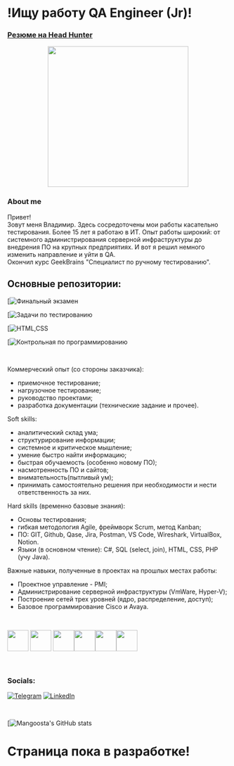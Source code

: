 





 
# !Ищу работу QA Engineer (Jr)! 


### [Резюме на Head Hunter](https://krasnodar.hh.ru/resume/910906d1ff094909e40039ed1f505944577168) <p align="center"><img width="320" height="" src="http://www.globalityconsulting.com/blog/wp-content/uploads/2015/02/Software-Testing.jpg"></p>

### About me
     
  Привет! 
<br />
Зовут меня Владимир. Здесь сосредоточены мои работы касательно тестирования. Более 15 лет я работаю в ИТ. Опыт работы широкий: от системного администрирования серверной инфраструктуры до внедрения ПО на крупных предприятиях. И вот я решил немного изменить направление и уйти в QA.   
Окончил курс GeekBrains "Специалист по ручному тестированию".
<br />

## Основные репозитории:

[![Финальный экзамен](https://github.com/Mang00sta/Final-examination)

[![Задачи по тестированию](https://github.com/Mang00sta/Testing_DZ)

[![HTML,CSS](https://github.com/Mang00sta/dz_2_web)

[![Контрольная по программированию](https://github.com/Mang00sta/Final_test_work)

<br />

Коммерческий опыт (со стороны заказчика):
- приемочное тестирование;
- нагрузочное тестирование;
- руководство проектами;
- разработка документации (технические задание и прочее).

Soft skills:
- аналитический склад ума;
- структурирование информации;
- системное и критическое мышление;
- умение быстро найти информацию;
- быстрая обучаемость (особенно новому ПО);
- насмотренность ПО и сайтов;
- внимательность(пытливый ум);
- принимать самостоятельно решения при необходимости и нести ответственность за них.

Hard skills (временно базовые знания):
- Основы тестирования;
- гибкая методология Agile, фреймворк Scrum, метод Kanban;
- ПО: GIT, Github, Qase, Jira, Postman, VS Code, Wireshark, VirtualBox, Notion.
- Языки (в основном чтение): C#, SQL (select, join), HTML, CSS, PHP (учу Java).

Важные навыки, полученные в проектах на прошлых местах работы:
- Проектное управление - PMI;
- Администрирование серверной инфраструктуры (VmWare, Hyper-V);
- Построение сетей трех уровней (ядро, распределение, доступ);
- Базовое программирование Cisco и Avaya.

<br />

<img height="48" width="48" src="https://img.icons8.com/fluency/344/c-sharp-logo.png"/> <img height="48" width="48" src="https://img.icons8.com/dusk/344/java-coffee-cup-logo.png"/> <img height="48" width="48" src="https://img.icons8.com/plasticine/344/php.png"/><img height="48" width="48" src="https://user-images.githubusercontent.com/107066312/194951637-f873fcfd-c80c-4108-8841-2302077feb06.png"/><img height="48" width="48" src="https://img.icons8.com/external-flaticons-lineal-color-flat-icons/344/external-css-mobile-app-development-flaticons-lineal-color-flat-icons.png"/><img height="48" width="48" src="https://img.icons8.com/fluency/344/my-sql.png"/>

<br />  

### Socials:
[![Telegram](https://img.shields.io/badge/-Telegram-090909?style=for-the-badge&logo=telegram&logoColor=27A0D9)](https://t.me/Mangosta)
[![LinkedIn](https://img.shields.io/badge/-LinkedIn-090909?style=for-the-badge&logo=linkedin&logoColor=007BB6)](https://www.linkedin.com/in/vladimir-vishnyakov-6b8734243/)


<br />

[![Mangoosta's GitHub stats](https://github-readme-stats.vercel.app/api?username=Mang00sta&show_icons=true&theme=tokyonight)

# Страница пока в разработке!  

<!--
Помощь 
https://the-unl.com/kak-oformit-profil-na-github-s-pomoshchyu-github-profile-readme-21


Иконки
https://icons8.com/icons/set/windows-server

Шильдики
https://shields.io/category/platform-support


![Visual_Studio](https://img.shields.io/badge/-Visual_Studio-090909?style=for-the-badge&logo=VisualStudio&logoColor=F8C52C)
![C#](https://img.shields.io/badge/-C%23-090909?style=for-the-badge&logo=.NET&logoColor=097CDB)
![TensorFlow](https://img.shields.io/badge/-TensorFlow-090909?style=for-the-badge&logo=tensorflow&logoColor=F88C00)
![JavaScript](https://img.shields.io/badge/-JavaScript-090909?style=for-the-badge&logo=JavaScript&logoColor=E9D54D)
![.Net](https://img.shields.io/badge/-Framework-090909?style=for-the-badge&logo=.net&logoColor=E5D3FF)

-->
